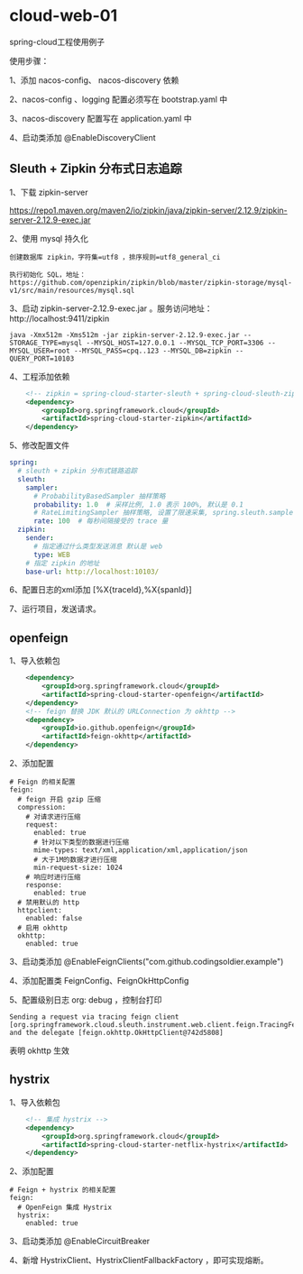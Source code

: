 # cloud-web-01
spring-cloud工程使用例子

使用步骤：

1、添加 nacos-config、 nacos-discovery 依赖

2、nacos-config 、logging 配置必须写在 bootstrap.yaml 中

3、nacos-discovery 配置写在 application.yaml 中

4、启动类添加 @EnableDiscoveryClient

## Sleuth + Zipkin 分布式日志追踪
1、下载 zipkin-server 

https://repo1.maven.org/maven2/io/zipkin/java/zipkin-server/2.12.9/zipkin-server-2.12.9-exec.jar

2、使用 mysql 持久化

    创建数据库 zipkin，字符集=utf8 ，排序规则=utf8_general_ci

    执行初始化 SQL，地址：https://github.com/openzipkin/zipkin/blob/master/zipkin-storage/mysql-v1/src/main/resources/mysql.sql 

3、启动 zipkin-server-2.12.9-exec.jar 。服务访问地址：http://localhost:9411/zipkin

    java -Xmx512m -Xms512m -jar zipkin-server-2.12.9-exec.jar --STORAGE_TYPE=mysql --MYSQL_HOST=127.0.0.1 --MYSQL_TCP_PORT=3306 --MYSQL_USER=root --MYSQL_PASS=cpq..123 --MYSQL_DB=zipkin --QUERY_PORT=10103

4、工程添加依赖
```xml
    <!-- zipkin = spring-cloud-starter-sleuth + spring-cloud-sleuth-zipkin-->
    <dependency>
        <groupId>org.springframework.cloud</groupId>
        <artifactId>spring-cloud-starter-zipkin</artifactId>
    </dependency>
```
5、修改配置文件
```yaml
spring:
  # sleuth + zipkin 分布式链路追踪
  sleuth:
    sampler:
      # ProbabilityBasedSampler 抽样策略
      probability: 1.0  # 采样比例, 1.0 表示 100%, 默认是 0.1
      # RateLimitingSampler 抽样策略, 设置了限速采集, spring.sleuth.sampler.probability 属性值无效
      rate: 100  # 每秒间隔接受的 trace 量
  zipkin:
    sender:
      # 指定通过什么类型发送消息 默认是 web
      type: WEB
    # 指定 zipkin 的地址
    base-url: http://localhost:10103/
```
6、配置日志的xml添加 [%X{traceId},%X{spanId}]

7、运行项目，发送请求。

## openfeign
1、导入依赖包
```xml
    <dependency>
        <groupId>org.springframework.cloud</groupId>
        <artifactId>spring-cloud-starter-openfeign</artifactId>
    </dependency>
    <!-- feign 替换 JDK 默认的 URLConnection 为 okhttp -->
    <dependency>
        <groupId>io.github.openfeign</groupId>
        <artifactId>feign-okhttp</artifactId>
    </dependency>
```
2、添加配置
```yxml
# Feign 的相关配置
feign:
  # feign 开启 gzip 压缩
  compression:
    # 对请求进行压缩
    request:
      enabled: true
      # 针对以下类型的数据进行压缩
      mime-types: text/xml,application/xml,application/json
      # 大于1M的数据才进行压缩
      min-request-size: 1024
    # 响应时进行压缩
    response:
      enabled: true
  # 禁用默认的 http
  httpclient:
    enabled: false
  # 启用 okhttp
  okhttp:
    enabled: true
```
3、启动类添加 @EnableFeignClients("com.github.codingsoldier.example")

4、添加配置类 FeignConfig、FeignOkHttpConfig

5、配置级别日志 org: debug ，控制台打印

    Sending a request via tracing feign client [org.springframework.cloud.sleuth.instrument.web.client.feign.TracingFeignClient@16a13a30] and the delegate [feign.okhttp.OkHttpClient@742d5808]

表明 okhttp 生效

## hystrix
1、导入依赖包
```xml
    <!-- 集成 hystrix -->
    <dependency>
        <groupId>org.springframework.cloud</groupId>
        <artifactId>spring-cloud-starter-netflix-hystrix</artifactId>
    </dependency>
```
2、添加配置
```yxml
# Feign + hystrix 的相关配置
feign:
  # OpenFeign 集成 Hystrix
  hystrix:
    enabled: true
```
3、启动类添加 @EnableCircuitBreaker

4、新增 HystrixClient、HystrixClientFallbackFactory ，即可实现熔断。
    

